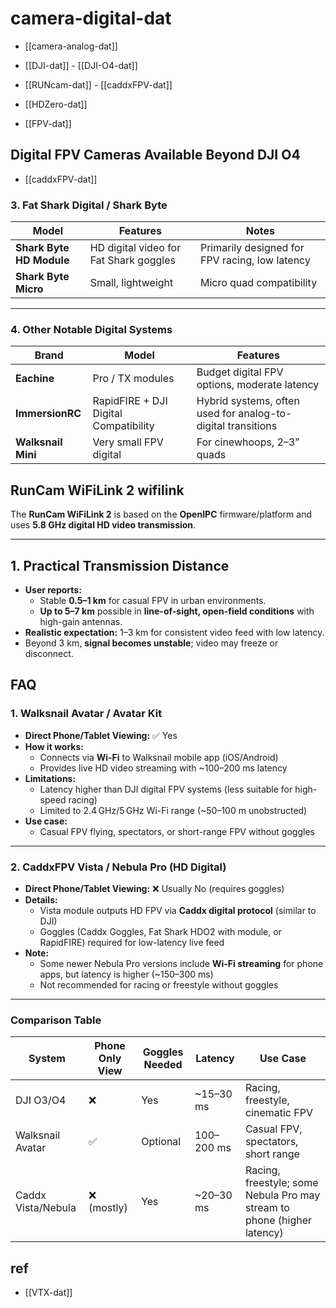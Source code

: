 
# camera-digital-dat

- [[camera-analog-dat]]

- [[DJI-dat]] - [[DJI-O4-dat]]

- [[RUNcam-dat]] - [[caddxFPV-dat]]

- [[HDZero-dat]]

- [[FPV-dat]]


## Digital FPV Cameras Available Beyond DJI O4

- [[caddxFPV-dat]]



### 3. **Fat Shark Digital / Shark Byte**

| Model | Features | Notes |
|-------|----------|-------|
| **Shark Byte HD Module** | HD digital video for Fat Shark goggles | Primarily designed for FPV racing, low latency |
| **Shark Byte Micro** | Small, lightweight | Micro quad compatibility |

---

### 4. **Other Notable Digital Systems**

| Brand | Model | Features |
|-------|-------|---------|
| **Eachine** | Pro / TX modules | Budget digital FPV options, moderate latency |
| **ImmersionRC** | RapidFIRE + DJI Digital Compatibility | Hybrid systems, often used for analog-to-digital transitions |
| **Walksnail Mini** | Very small FPV digital | For cinewhoops, 2–3” quads |



## RunCam WiFiLink 2 wifilink 


The **RunCam WiFiLink 2** is based on the **OpenIPC** firmware/platform and uses **5.8 GHz digital HD video transmission**.  

---

## 1. Practical Transmission Distance

- **User reports:**  
  - Stable **0.5–1 km** for casual FPV in urban environments.  
  - **Up to 5–7 km** possible in **line-of-sight, open-field conditions** with high-gain antennas.  
- **Realistic expectation:** 1–3 km for consistent video feed with low latency.  
- Beyond 3 km, **signal becomes unstable**; video may freeze or disconnect.



## FAQ 

### 1. Walksnail Avatar / Avatar Kit

- **Direct Phone/Tablet Viewing:** ✅ Yes  
- **How it works:**  
  - Connects via **Wi-Fi** to Walksnail mobile app (iOS/Android)  
  - Provides live HD video streaming with ~100–200 ms latency  
- **Limitations:**  
  - Latency higher than DJI digital FPV systems (less suitable for high-speed racing)  
  - Limited to 2.4 GHz/5 GHz Wi-Fi range (~50–100 m unobstructed)  
- **Use case:**  
  - Casual FPV flying, spectators, or short-range FPV without goggles  

---

### 2. CaddxFPV Vista / Nebula Pro (HD Digital)

- **Direct Phone/Tablet Viewing:** ❌ Usually No (requires goggles)  
- **Details:**  
  - Vista module outputs HD FPV via **Caddx digital protocol** (similar to DJI)  
  - Goggles (Caddx Goggles, Fat Shark HDO2 with module, or RapidFIRE) required for low-latency live feed  
- **Note:**  
  - Some newer Nebula Pro versions include **Wi-Fi streaming** for phone apps, but latency is higher (~150–300 ms)  
  - Not recommended for racing or freestyle without goggles  

---

### Comparison Table

| System             | Phone Only View | Goggles Needed | Latency    | Use Case                                                                |
| ------------------ | --------------- | -------------- | ---------- | ----------------------------------------------------------------------- |
| DJI O3/O4          | ❌               | Yes            | ~15–30 ms  | Racing, freestyle, cinematic FPV                                        |
| Walksnail Avatar   | ✅               | Optional       | 100–200 ms | Casual FPV, spectators, short range                                     |
| Caddx Vista/Nebula | ❌ (mostly)      | Yes            | ~20–30 ms  | Racing, freestyle; some Nebula Pro may stream to phone (higher latency) |








## ref 

- [[VTX-dat]]
